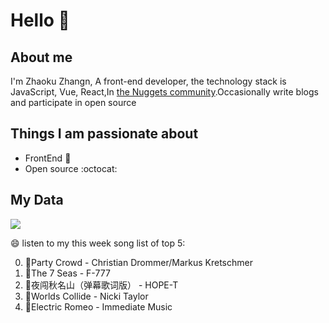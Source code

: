 # Hello 👋

## About me

I'm Zhaoku Zhangn, A front-end developer, the technology stack is JavaScript, Vue, React,In [the Nuggets community](https://juejin.cn/user/2999123452110574).Occasionally write blogs and participate in open source 

## Things I am passionate about

- FrontEnd :robot:
- Open source :octocat:

## My Data
<img src="https://github-readme-stats.vercel.app/api/top-langs/?username=Husky-Yellow" />

😄 listen to my this week song list of top 5:

0. 🌈Party Crowd - Christian Drommer/Markus Kretschmer
1. 🌈The 7 Seas - F-777
2. 🌈夜闯秋名山（弹幕歌词版） - HOPE-T
3. 🌈Worlds Collide - Nicki Taylor
4. 🌈Electric Romeo - Immediate Music

